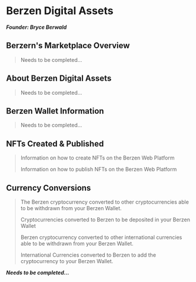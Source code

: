 # Berzen Digital Assets
*****Founder:** *Bryce Berwald****

## Berzern's Marketplace Overview
>
> Needs to be completed...
> 

## About Berzen Digital Assets
>
> Needs to be completed...
> 

## Berzen Wallet Information
>
> Needs to be completed...
> 

## NFTs Created & Published
>
> Information on how to create NFTs on the Berzen Web Platform
>
> 
> Information on how to publish NFTs on the Berzen Web Platform
> 

## Currency Conversions
>
> The Berzen cryptocurrency converted to other cryptocurrencies able to be withdrawn from your Berzen Wallet.
>
>
> Cryptocurrencies converted to Berzen to be deposited in your Berzen Wallet
>
>
> Berzen cryptocurrency converted to other international currencies able to be withdrawn from your Berzen Wallet.
>
>
> International Currencies converted to Berzen to add the cryptocurrency to your Berzen Wallet.
> 

***Needs to be completed...***

